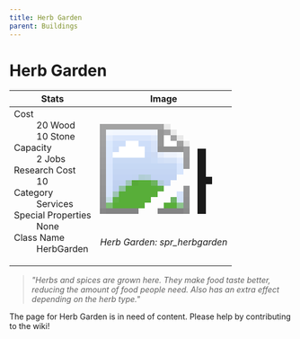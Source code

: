 ```yaml
---
title: Herb Garden
parent: Buildings
---
```

# Herb Garden

[//]: # (Pre-generated content)
<table><thead><tr><th>Stats</th><th>Image</th></tr></thead><tbody><tr><td><dl><dt>Cost</dt><dd>20 Wood<br>10 Stone</dd><dt>Capacity</dt><dd>2 Jobs</dd><dt>Research Cost</dt><dd>10</dd><dt>Category</dt><dd>Services</dd><dt>Special Properties</dt><dd>None</dd><dt>Class Name</dt><dd>HerbGarden</dd></dl></td><td><style>.building-image {width: 200px;height: 200px;overflow: hidden;position: relative;}.building-image img {image-rendering: pixelated;object-fit: none;transform: scale(10);transform-origin: left top;position: absolute;left: 0;top: 0;}</style><div class="building-image"><img style="object-position: -74px -1079px;" src="https://tfe2-wiki.github.io/assets/sprites.png" alt="Herb Garden Back"><img style="object-position: -356px -218px;" src="https://tfe2-wiki.github.io/assets/sprites.png" alt="Herb Garden"></div><i>Herb Garden: spr_herbgarden</i></td></tr></tbody></table><blockquote><i>"Herbs and spices are grown here. They make food taste better, reducing the amount of food people need. Also has an extra effect depending on the herb type."</i></blockquote>

The page for Herb Garden is in need of content. Please help by contributing to the wiki!
